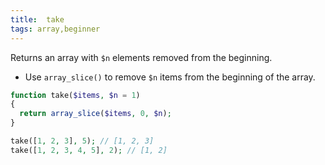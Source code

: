 ```yaml
---
title:  take
tags: array,beginner
---
```


Returns an array with `$n` elements removed from the beginning.

- Use `array_slice()` to remove `$n` items from the beginning of the array.

```php
function take($items, $n = 1)
{
  return array_slice($items, 0, $n);
}
```

```php
take([1, 2, 3], 5); // [1, 2, 3]
take([1, 2, 3, 4, 5], 2); // [1, 2]
```
